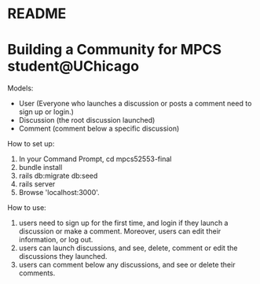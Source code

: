 # README

Building a Community for MPCS student@UChicago
=============

Models:

* User (Everyone who launches a discussion or posts a comment need to sign up or login.)
* Discussion (the root discussion launched)
* Comment (comment below a specific discussion)
<!-- * Thread (consists of one discussion and comments below it) -->


How to set up:

1. In your Command Prompt, cd mpcs52553-final
2. bundle install
3. rails db:migrate db:seed
4. rails server
5. Browse 'localhost:3000'.


How to use:
1. users need to sign up for the first time, and login if they launch a discussion or make a comment.
Moreover, users can edit their information, or log out.
2. users can launch discussions, and see, delete, comment or edit the discussions they launched.
3. users can comment below any discussions, and see or delete their comments.
<!-- 4. users can see a whole list of threads (a thread consists of a discussion with all its following comments).
Moreover, they can see the related threads in which they have commented or discussed. -->
